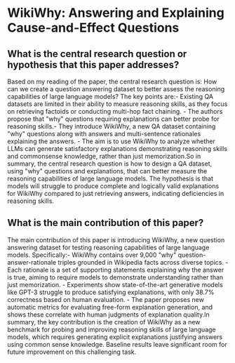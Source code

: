 # WikiWhy: Answering and Explaining Cause-and-Effect Questions

## What is the central research question or hypothesis that this paper addresses?

Based on my reading of the paper, the central research question is: How can we create a question answering dataset to better assess the reasoning capabilities of large language models? The key points are:- Existing QA datasets are limited in their ability to measure reasoning skills, as they focus on retrieving factoids or conducting multi-hop fact chaining. - The authors propose that "why" questions requiring explanations can better probe for reasoning skills.- They introduce WikiWhy, a new QA dataset containing "why" questions along with answers and multi-sentence rationales explaining the answers. - The aim is to use WikiWhy to analyze whether LLMs can generate satisfactory explanations demonstrating reasoning skills and commonsense knowledge, rather than just memorization.So in summary, the central research question is how to design a QA dataset, using "why" questions and explanations, that can better measure the reasoning capabilities of large language models. The hypothesis is that models will struggle to produce complete and logically valid explanations for WikiWhy compared to just retrieving answers, indicating deficiencies in reasoning skills.


## What is the main contribution of this paper?

The main contribution of this paper is introducing WikiWhy, a new question answering dataset for testing reasoning capabilities of large language models. Specifically:- WikiWhy contains over 9,000 "why" question-answer-rationale triples grounded in Wikipedia facts across diverse topics. - Each rationale is a set of supporting statements explaining why the answer is true, aiming to require models to demonstrate understanding rather than just memorization. - Experiments show state-of-the-art generative models like GPT-3 struggle to produce satisfying explanations, with only 38.7% correctness based on human evaluation. - The paper proposes new automatic metrics for evaluating free-form explanation generation, and shows these correlate with human judgments of explanation quality.In summary, the key contribution is the creation of WikiWhy as a new benchmark for probing and improving reasoning skills of large language models, which requires generating explicit explanations justifying answers using common sense knowledge. Baseline results leave significant room for future improvement on this challenging task.
